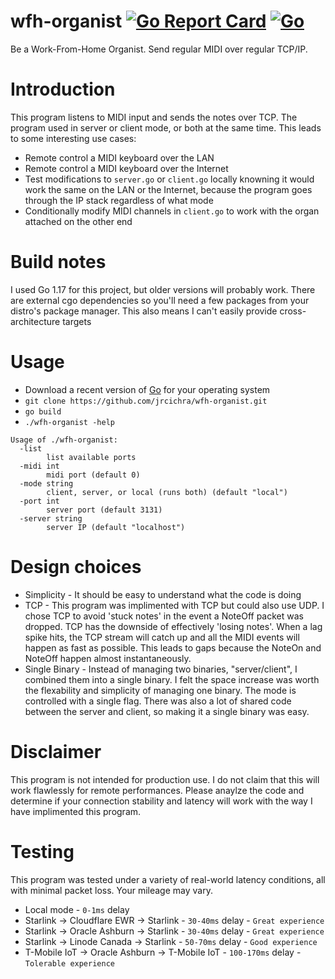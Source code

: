 # wfh-organist [![Go Report Card](https://goreportcard.com/badge/github.com/jrcichra/wfh-organist)](https://goreportcard.com/report/github.com/jrcichra/wfh-organist) [![Go](https://github.com/jrcichra/wfh-organist/actions/workflows/go.yml/badge.svg)](https://github.com/jrcichra/wfh-organist/actions/workflows/go.yml)

Be a Work-From-Home Organist. Send regular MIDI over regular TCP/IP.

# Introduction

This program listens to MIDI input and sends the notes over TCP. The program used in server or client mode, or both at the same time. This leads to some interesting use cases:

+ Remote control a MIDI keyboard over the LAN
+ Remote control a MIDI keyboard over the Internet
+ Test modifications to `server.go` or `client.go` locally knowning it would work the same on the LAN or the Internet, because the program goes through the IP stack regardless of what mode
+ Conditionally modify MIDI channels in `client.go` to work with the organ attached on the other end

# Build notes
I used Go 1.17 for this project, but older versions will probably work. There are external cgo dependencies so you'll need a few packages from your distro's package manager. This also means I can't easily provide cross-architecture targets

# Usage
+ Download a recent version of [Go](https://go.dev/dl/) for your operating system 
+ `git clone https://github.com/jrcichra/wfh-organist.git`
+ `go build`
+ `./wfh-organist -help`

```
Usage of ./wfh-organist:
  -list
        list available ports
  -midi int
        midi port (default 0)
  -mode string
        client, server, or local (runs both) (default "local")
  -port int
        server port (default 3131)
  -server string
        server IP (default "localhost")
```

# Design choices
+ Simplicity - It should be easy to understand what the code is doing
+ TCP - This program was implimented with TCP but could also use UDP. I chose TCP to avoid 'stuck notes' in the event a NoteOff packet was dropped. TCP has the downside of effectively 'losing notes'. When a lag spike hits, the TCP stream will catch up and all the MIDI events will happen as fast as possible. This leads to gaps because the NoteOn and NoteOff happen almost instantaneously.
+ Single Binary - Instead of managing two binaries, "server/client", I combined them into a single binary. I felt the space increase was worth the flexability and simplicity of managing one binary. The mode is controlled with a single flag. There was also a lot of shared code between the server and client, so making it a single binary was easy.

# Disclaimer
This program is not intended for production use. I do not claim that this will work flawlessly for remote performances. Please anaylze the code and determine if your connection stability and latency will work with the way I have implimented this program.

# Testing
This program was tested under a variety of real-world latency conditions, all with minimal packet loss. Your mileage may vary.
+ Local mode - `0-1ms` delay
+ Starlink -> Cloudflare EWR -> Starlink - `30-40ms` delay  - `Great experience`
+ Starlink -> Oracle Ashburn -> Starlink - `30-40ms` delay  - `Great experience`
+ Starlink -> Linode Canada  -> Starlink - `50-70ms` delay  - `Good experience`
+ T-Mobile IoT -> Oracle Ashburn -> T-Mobile IoT - `100-170ms` delay - `Tolerable experience`
